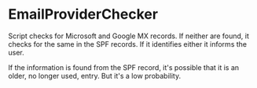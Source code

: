 # EmailProviderChecker
Script checks for Microsoft and Google MX records. If neither are found, it checks for the same in the SPF records. If it identifies either it informs the user. 

If the information is found from the SPF record, it's possible that it is an older, no longer used, entry. But it's a low probability. 
